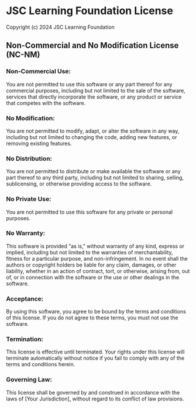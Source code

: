 # JSC Learning Foundation License

Copyright (c) 2024 JSC Learning Foundation

## Non-Commercial and No Modification License (NC-NM)

### Non-Commercial Use:

You are not permitted to use this software or any part thereof for any commercial purposes, including but not limited to the sale of the software, services that directly incorporate the software, or any product or service that competes with the software.

### No Modification:

You are not permitted to modify, adapt, or alter the software in any way, including but not limited to changing the code, adding new features, or removing existing features.

### No Distribution:

You are not permitted to distribute or make available the software or any part thereof to any third party, including but not limited to sharing, selling, sublicensing, or otherwise providing access to the software.

### No Private Use:

You are not permitted to use this software for any private or personal purposes.

### No Warranty:

This software is provided "as is," without warranty of any kind, express or implied, including but not limited to the warranties of merchantability, fitness for a particular purpose, and non-infringement. In no event shall the authors or copyright holders be liable for any claim, damages, or other liability, whether in an action of contract, tort, or otherwise, arising from, out of, or in connection with the software or the use or other dealings in the software.

### Acceptance:

By using this software, you agree to be bound by the terms and conditions of this license. If you do not agree to these terms, you must not use the software.

### Termination:

This license is effective until terminated. Your rights under this license will terminate automatically without notice if you fail to comply with any of the terms and conditions herein.

### Governing Law:

This license shall be governed by and construed in accordance with the laws of [Your Jurisdiction], without regard to its conflict of law provisions.
